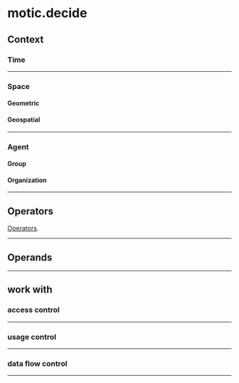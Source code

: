 # motic.decide

## Context 

### Time

---

### Space

#### Geometric

#### Geospatial

---

### Agent

#### Group

#### Organization

---


## Operators

[Operators](./operator/README.md).

---

## Operands

---

## work with

### access control

---

### usage control

---

### data flow control

---
